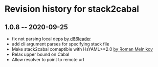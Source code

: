 # Revision history for stack2cabal

## 1.0.8 -- 2020-09-25

- fix not parsing local deps [by d86leader](https://gitlab.com/d86leader/stack2cabal/-/commit/bd2370c8a453d2dec5546ab936604b2d7d9f6be2)
- add cli argument parses for specifying stack file
- Make stack2cabal comaptible with HsYAML>=2.0 [by Roman Melnikov](https://gitlab.com/serokell/morley/stack2cabal/-/commit/9c352382788c6f0c1917d877f6b7abdf3f96484a)
- Relax upper bound on Cabal
- Allow resolver to point to remote url

